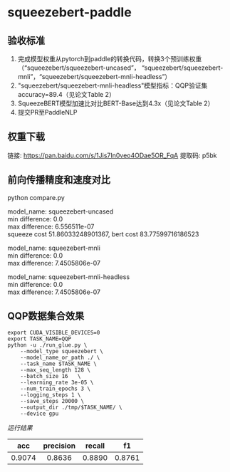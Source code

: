 # squeezebert-paddle
## 验收标准
1. 完成模型权重从pytorch到paddle的转换代码，转换3个预训练权重（“squeezebert/squeezebert-uncased”，
“squeezebert/squeezebert-mnli”，“squeezebert/squeezebert-mnli-headless”）
2. "squeezebert/squeezebert-mnli-headless"模型指标：QQP验证集accuracy=89.4（见论文Table 2）
3. SqueezeBERT模型加速比对比BERT-Base达到4.3x（见论文Table 2）
4. 提交PR至PaddleNLP

## 权重下载
链接: https://pan.baidu.com/s/1Jis7In0veo4ODae5OR_FqA 提取码: p5bk

## 前向传播精度和速度对比
python compare.py

model_name: squeezebert-uncased  
min difference: 0.0   
max difference: 6.556511e-07  
squeeze cost 51.86033248901367, bert cost 83.77599716186523   

model_name: squeezebert-mnli   
min difference: 0.0   
max difference: 7.4505806e-07   


model_name: squeezebert-mnli-headless   
min difference: 0.0   
max difference: 7.4505806e-07 

## QQP数据集合效果 

```
export CUDA_VISIBLE_DEVICES=0
export TASK_NAME=QQP
python -u ./run_glue.py \
    --model_type squeezebert \
    --model_name_or_path ./ \
    --task_name $TASK_NAME \
    --max_seq_length 128 \
    --batch_size 16   \
    --learning_rate 3e-05 \
    --num_train_epochs 3 \
    --logging_steps 1 \
    --save_steps 20000 \
    --output_dir ./tmp/$TASK_NAME/ \
    --device gpu
```
*运行结果*

| acc | precision | recall | f1 |
| :----:| :----:| :----: | :----:|
| 0.9074 | 0.8636 | 0.8890 | 0.8761 |
